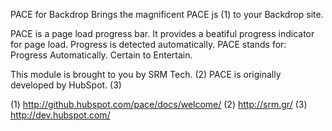 PACE for Backdrop
Brings the magnificent PACE js (1) to your Backdrop site.

PACE is a page load progress bar.
It provides a beatiful progress indicator for page load. Progress is detected automatically.
PACE stands for: Progress Automatically. Certain to Entertain.

This module is brought to you by SRM Tech. (2)
PACE is originally developed by HubSpot. (3)

(1) http://github.hubspot.com/pace/docs/welcome/
(2) http://srm.gr/
(3) http://dev.hubspot.com/
